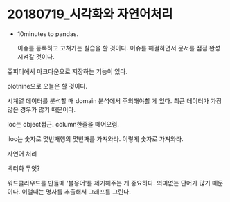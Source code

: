 # 20180719_시각화와 자연어처리

- 10minutes to pandas.

  이슈를 등록하고 고쳐가는 실습을 할 것이다. 이슈를 해결하면서 문서를 점점 완성시켜갈 것이다. 

쥬피터에서 마크다운으로 저장하는 기능이 있다. 

plotnine으로 오늘은 할 것이다. 

시계열 데이터를 분석할 때 domain 분석에서 주의해야할 게 있다. 최근 데이터가 가장 많은 경우가 많기 때문이다. 

loc는 object접근. column한줄을 떼어오렴. 

iloc는 숫자로 몇번째행의 몇번째를 가져와라. 이렇게 숫자로 가져와라. 

자연어 처리 

벡터화 무엇?

워드클라우드를 만들때 '불용어'를 제거해주는 게 중요하다. 의미없는 단어가 많기 때문이다. 이럴때는 명사를 추출해서 그래프를 그린다. 
